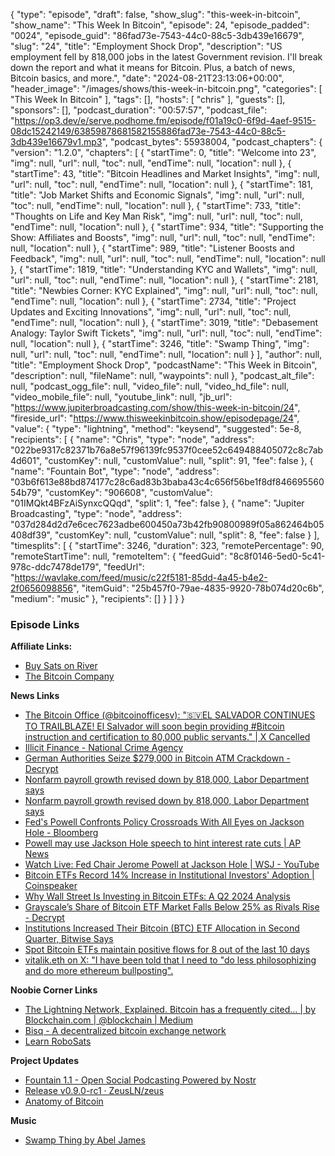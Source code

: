 {
  "type": "episode",
  "draft": false,
  "show_slug": "this-week-in-bitcoin",
  "show_name": "This Week In Bitcoin",
  "episode": 24,
  "episode_padded": "0024",
  "episode_guid": "86fad73e-7543-44c0-88c5-3db439e16679",
  "slug": "24",
  "title": "Employment Shock Drop",
  "description": "US employment fell by 818,000 jobs in the latest Government revision. I'll break down the report and what it means for Bitcoin. Plus, a batch of news, Bitcoin basics, and more.",
  "date": "2024-08-21T23:13:06+00:00",
  "header_image": "/images/shows/this-week-in-bitcoin.png",
  "categories": [
    "This Week In Bitcoin"
  ],
  "tags": [],
  "hosts": [
    "chris"
  ],
  "guests": [],
  "sponsors": [],
  "podcast_duration": "00:57:57",
  "podcast_file": "https://op3.dev/e/serve.podhome.fm/episode/f01a19c0-6f9d-4aef-9515-08dc15242149/63859878681582155886fad73e-7543-44c0-88c5-3db439e16679v1.mp3",
  "podcast_bytes": 55938004,
  "podcast_chapters": {
    "version": "1.2.0",
    "chapters": [
      {
        "startTime": 0,
        "title": "Welcome into 23",
        "img": null,
        "url": null,
        "toc": null,
        "endTime": null,
        "location": null
      },
      {
        "startTime": 43,
        "title": "Bitcoin Headlines and Market Insights",
        "img": null,
        "url": null,
        "toc": null,
        "endTime": null,
        "location": null
      },
      {
        "startTime": 181,
        "title": "Job Market Shifts and Economic Signals",
        "img": null,
        "url": null,
        "toc": null,
        "endTime": null,
        "location": null
      },
      {
        "startTime": 733,
        "title": "Thoughts on Life and Key Man Risk",
        "img": null,
        "url": null,
        "toc": null,
        "endTime": null,
        "location": null
      },
      {
        "startTime": 934,
        "title": "Supporting the Show: Affiliates and Boosts",
        "img": null,
        "url": null,
        "toc": null,
        "endTime": null,
        "location": null
      },
      {
        "startTime": 989,
        "title": "Listener Boosts and Feedback",
        "img": null,
        "url": null,
        "toc": null,
        "endTime": null,
        "location": null
      },
      {
        "startTime": 1819,
        "title": "Understanding KYC and Wallets",
        "img": null,
        "url": null,
        "toc": null,
        "endTime": null,
        "location": null
      },
      {
        "startTime": 2181,
        "title": "Newbies Corner: KYC Explained",
        "img": null,
        "url": null,
        "toc": null,
        "endTime": null,
        "location": null
      },
      {
        "startTime": 2734,
        "title": "Project Updates and Exciting Innovations",
        "img": null,
        "url": null,
        "toc": null,
        "endTime": null,
        "location": null
      },
      {
        "startTime": 3019,
        "title": "Debasement Analogy: Taylor Swift Tickets",
        "img": null,
        "url": null,
        "toc": null,
        "endTime": null,
        "location": null
      },
      {
        "startTime": 3246,
        "title": "Swamp Thing",
        "img": null,
        "url": null,
        "toc": null,
        "endTime": null,
        "location": null
      }
    ],
    "author": null,
    "title": "Employment Shock Drop",
    "podcastName": "This Week in Bitcoin",
    "description": null,
    "fileName": null,
    "waypoints": null
  },
  "podcast_alt_file": null,
  "podcast_ogg_file": null,
  "video_file": null,
  "video_hd_file": null,
  "video_mobile_file": null,
  "youtube_link": null,
  "jb_url": "https://www.jupiterbroadcasting.com/show/this-week-in-bitcoin/24",
  "fireside_url": "https://www.thisweekinbitcoin.show/episodepage/24",
  "value": {
    "type": "lightning",
    "method": "keysend",
    "suggested": 5e-8,
    "recipients": [
      {
        "name": "Chris",
        "type": "node",
        "address": "022be9317c82371b76a8e57f96139fc9537f0cee52c649488405072c8c7ab4d601",
        "customKey": null,
        "customValue": null,
        "split": 91,
        "fee": false
      },
      {
        "name": "Fountain Bot",
        "type": "node",
        "address": "03b6f613e88bd874177c28c6ad83b3baba43c4c656f56be1f8df84669556054b79",
        "customKey": "906608",
        "customValue": "01IMQkt4BFzAiSynxcQQqd",
        "split": 1,
        "fee": false
      },
      {
        "name": "Jupiter Broadcasting",
        "type": "node",
        "address": "037d284d2d7e6cec7623adbe600450a73b42fb90800989f05a862464b05408df39",
        "customKey": null,
        "customValue": null,
        "split": 8,
        "fee": false
      }
    ],
    "timesplits": [
      {
        "startTime": 3246,
        "duration": 323,
        "remotePercentage": 90,
        "remoteStartTime": null,
        "remoteItem": {
          "feedGuid": "8c8f0146-5ed0-5c41-978c-ddc7478de179",
          "feedUrl": "https://wavlake.com/feed/music/c22f5181-85dd-4a45-b4e2-2f0656098856",
          "itemGuid": "25b457f0-79ae-4835-9920-78b074d20c6b",
          "medium": "music"
        },
        "recipients": []
      }
    ]
  }
}


### Episode Links

**Affiliate Links:**

* [Buy Sats on River](https://river.com/signup?r=3CT4V56E)
* [The Bitcoin Company](https://app.thebitcoincompany.com/signup?ref=UNPLUGGED)
  
**News Links**

* [The Bitcoin Office (@bitcoinofficesv): "🇸🇻EL SALVADOR CONTINUES TO TRAILBLAZE! El Salvador will soon begin providing #Bitcoin instruction and certification to 80,000 public servants." | X Cancelled](https://xcancel.com/bitcoinofficesv/status/1825999325056704903)
* [Illicit Finance - National Crime Agency](https://www.nationalcrimeagency.gov.uk/threats/nsa-illicit-finance-2024?ref=therage.co)
* [German Authorities Seize $279,000 in Bitcoin ATM Crackdown - Decrypt](https://decrypt.co/245768/german-authorities-seize-279000-in-bitcoin-atm-crackdown)
* [Nonfarm payroll growth revised down by 818,000, Labor Department says](https://www.cnbc.com/2024/08/21/nonfarm-payroll-growth-revised-down-by-818000-labor-department-says.html)
* [Nonfarm payroll growth revised down by 818,000, Labor Department says](https://www.cnbc.com/2024/08/21/nonfarm-payroll-growth-revised-down-by-818000-labor-department-says.html)
* [Fed's Powell Confronts Policy Crossroads With All Eyes on Jackson Hole - Bloomberg](https://www.bloomberg.com/news/articles/2024-08-21/powell-confronts-policy-crossroads-with-all-eyes-on-jackson-hole?embedded-checkout=true)
* [Powell may use Jackson Hole speech to hint interest rate cuts | AP News](https://apnews.com/article/interest-rates-prices-inflation-federal-reserve-economy-7e581f4da9c0c228c997ea8eb361e7ca)
* [Watch Live: Fed Chair Jerome Powell at Jackson Hole | WSJ - YouTube](https://www.youtube.com/watch?v=E3LSNYmIniw)
* [Bitcoin ETFs Record 14% Increase in Institutional Investors' Adoption | Coinspeaker](https://www.coinspeaker.com/bitcoin-etf-surge-institutional-investors/)
* [Why Wall Street Is Investing in Bitcoin ETFs: A Q2 2024 Analysis](https://www.kavout.com/market-lens/why-wall-street-is-investing-in-bitcoin-etfs-a-q2-2024-analysis)
* [Grayscale’s Share of Bitcoin ETF Market Falls Below 25% as Rivals Rise - Decrypt](https://decrypt.co/245517/grayscales-share-of-bitcoin-etf-market-falls-below-25-as-rivals-rise)
* [Institutions Increased Their Bitcoin (BTC) ETF Allocation in Second Quarter, Bitwise Says](https://www.coindesk.com/markets/2024/08/21/institutions-are-still-buying-bitcoin-etfs-bitwise-says/)
* [Spot Bitcoin ETFs maintain positive flows for 8 out of the last 10 days](https://cointelegraph.com/news/spot-bitcoin-etfs-maintain-positive-flows-for-8-out-of-the-last-10-days)
* [vitalik.eth on X: "I have been told that I need to "do less philosophizing and do more ethereum bullposting".](https://x.com/VitalikButerin/status/1826253901240431083)
  
**Noobie Corner Links**

* [The Lightning Network, Explained. Bitcoin has a frequently cited… | by Blockchain.com | @blockchain | Medium](https://medium.com/blockchain/the-lightning-network-explained-f3982356f87e)
* [Bisq - A decentralized bitcoin exchange network](https://bisq.network/)
* [Learn RoboSats](https://learn.robosats.com/)
  
**Project Updates**

* [Fountain 1.1 - Open Social Podcasting Powered by Nostr](https://blog.fountain.fm/p/1-1)
* [Release v0.9.0-rc1 · ZeusLN/zeus](https://github.com/ZeusLN/zeus/releases/tag/v0.9.0-rc1)
* [Anatomy of Bitcoin](https://anatomyofbitcoin.com/)
  
**Music**

* [Swamp Thing by Abel James](https://podcastindex.org/podcast/6941864?episode=24028325476)


